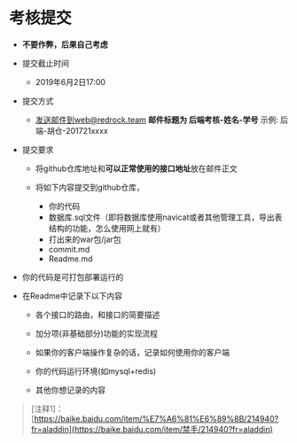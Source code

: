### 

# 考核提交

- **不要作弊，后果自己考虑**

- 提交截止时间

  * 2019年6月2日17:00 
- 提交方式

  * 发送邮件到web@redrock.team   **邮件标题为   后端考核-姓名-学号**     示例: 后端-胡仓-201721xxxx
- 提交要求
  * 将github仓库地址和**可以正常使用的接口地址**放在邮件正文

  * 将如下内容提交到github仓库，

    * 你的代码

    - 数据库.sql文件（即将数据库使用navicat或者其他管理工具，导出表结构的功能，怎么使用网上就有）
    - 打出来的war包/jar包
    - commit.md
    - Readme.md

- 你的代码是可打包部署运行的

- 在Readme中记录下以下内容

  - 各个接口的路由，和接口的简要描述
  - 加分项(非基础部分)功能的实现流程
  
  - 如果你的客户端操作复杂的话，记录如何使用你的客户端
  - 你的代码运行环境(如mysql+redis)
  
  - 其他你想记录的内容


> [注释1]：[https://baike.baidu.com/item/%E7%A6%81%E6%89%8B/214940?fr=aladdin](https://baike.baidu.com/item/禁手/214940?fr=aladdin)